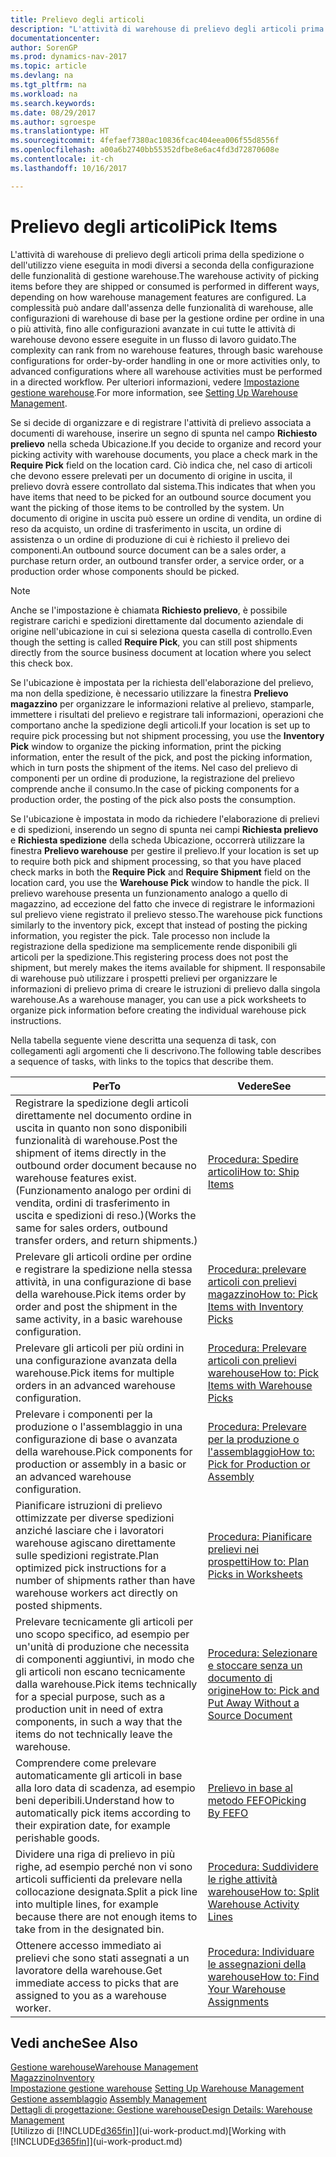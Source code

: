 ```yaml
---
title: Prelievo degli articoli
description: "L'attività di warehouse di prelievo degli articoli prima della spedizione o dell'utilizzo viene eseguita in modi diversi a seconda della configurazione delle funzionalità di gestione warehouse. La complessità [delle operazioni di setup](../configure-warehouse-processes.md) può andare dall'assenza delle funzionalità di warehouse, alle configurazioni di warehouse di base per la gestione ordine per ordine in una o più attività, fino alle configurazioni avanzate in cui tutte le attività di warehouse devono essere eseguite in un flusso di lavoro guidato."
documentationcenter: 
author: SorenGP
ms.prod: dynamics-nav-2017
ms.topic: article
ms.devlang: na
ms.tgt_pltfrm: na
ms.workload: na
ms.search.keywords: 
ms.date: 08/29/2017
ms.author: sgroespe
ms.translationtype: HT
ms.sourcegitcommit: 4fefaef7380ac10836fcac404eea006f55d8556f
ms.openlocfilehash: a00a6b2740bb55352dfbe8e6ac4fd3d72870608e
ms.contentlocale: it-ch
ms.lasthandoff: 10/16/2017

---
```

# <a name="pick-items"></a><span data-ttu-id="88d8e-104">Prelievo degli articoli</span><span class="sxs-lookup"><span data-stu-id="88d8e-104">Pick Items</span></span>
<span data-ttu-id="88d8e-105">L'attività di warehouse di prelievo degli articoli prima della spedizione o dell'utilizzo viene eseguita in modi diversi a seconda della configurazione delle funzionalità di gestione warehouse.</span><span class="sxs-lookup"><span data-stu-id="88d8e-105">The warehouse activity of picking items before they are shipped or consumed is performed in different ways, depending on how warehouse management features are configured.</span></span> <span data-ttu-id="88d8e-106">La complessità può andare dall'assenza delle funzionalità di warehouse, alle configurazioni di warehouse di base per la gestione ordine per ordine in una o più attività, fino alle configurazioni avanzate in cui tutte le attività di warehouse devono essere eseguite in un flusso di lavoro guidato.</span><span class="sxs-lookup"><span data-stu-id="88d8e-106">The complexity can rank from no warehouse features, through basic warehouse configurations for order-by-order handling in one or more activities only, to advanced configurations where all warehouse activities must be performed in a directed workflow.</span></span> <span data-ttu-id="88d8e-107">Per ulteriori informazioni, vedere [Impostazione gestione warehouse](warehouse-setup-warehouse.md).</span><span class="sxs-lookup"><span data-stu-id="88d8e-107">For more information, see [Setting Up Warehouse Management](warehouse-setup-warehouse.md).</span></span>

<span data-ttu-id="88d8e-108">Se si decide di organizzare e di registrare l'attività di prelievo associata a documenti di warehouse, inserire un segno di spunta nel campo **Richiesto prelievo** nella scheda Ubicazione.</span><span class="sxs-lookup"><span data-stu-id="88d8e-108">If you decide to organize and record your picking activity with warehouse documents, you place a check mark in the **Require Pick** field on the location card.</span></span> <span data-ttu-id="88d8e-109">Ciò indica che, nel caso di articoli che devono essere prelevati per un documento di origine in uscita, il prelievo dovrà essere controllato dal sistema.</span><span class="sxs-lookup"><span data-stu-id="88d8e-109">This indicates that when you have items that need to be picked for an outbound source document you want the picking of those items to be controlled by the system.</span></span> <span data-ttu-id="88d8e-110">Un documento di origine in uscita può essere un ordine di vendita, un ordine di reso da acquisto, un ordine di trasferimento in uscita, un ordine di assistenza o un ordine di produzione di cui è richiesto il prelievo dei componenti.</span><span class="sxs-lookup"><span data-stu-id="88d8e-110">An outbound source document can be a sales order, a purchase return order, an outbound transfer order, a service order, or a production order whose components should be picked.</span></span>

> [!NOTE]
> <span data-ttu-id="88d8e-111">Anche se l'impostazione è chiamata **Richiesto prelievo**, è possibile registrare carichi e spedizioni direttamente dal documento aziendale di origine nell'ubicazione in cui si seleziona questa casella di controllo.</span><span class="sxs-lookup"><span data-stu-id="88d8e-111">Even though the setting is called **Require Pick**, you can still post shipments directly from the source business document at location where you select this check box.</span></span>

<span data-ttu-id="88d8e-112">Se l'ubicazione è impostata per la richiesta dell'elaborazione del prelievo, ma non della spedizione, è necessario utilizzare la finestra **Prelievo magazzino** per organizzare le informazioni relative al prelievo, stamparle, immettere i risultati del prelievo e registrare tali informazioni, operazioni che comportano anche la spedizione degli articoli.</span><span class="sxs-lookup"><span data-stu-id="88d8e-112">If your location is set up to require pick processing but not shipment processing, you use the **Inventory Pick** window to organize the picking information, print the picking information, enter the result of the pick, and post the picking information, which in turn posts the shipment of the items.</span></span> <span data-ttu-id="88d8e-113">Nel caso del prelievo di componenti per un ordine di produzione, la registrazione del prelievo comprende anche il consumo.</span><span class="sxs-lookup"><span data-stu-id="88d8e-113">In the case of picking components for a production order, the posting of the pick also posts the consumption.</span></span>

<span data-ttu-id="88d8e-114">Se l'ubicazione è impostata in modo da richiedere l'elaborazione di prelievi e di spedizioni, inserendo un segno di spunta nei campi **Richiesta prelievo** e **Richiesta spedizione** della scheda Ubicazione, occorrerà utilizzare la finestra **Prelievo warehouse** per gestire il prelievo.</span><span class="sxs-lookup"><span data-stu-id="88d8e-114">If your location is set up to require both pick and shipment processing, so that you have placed check marks in both the **Require Pick** and **Require Shipment** field on the location card, you use the **Warehouse Pick** window to handle the pick.</span></span> <span data-ttu-id="88d8e-115">Il prelievo warehouse presenta un funzionamento analogo a quello di magazzino, ad eccezione del fatto che invece di registrare le informazioni sul prelievo viene registrato il prelievo stesso.</span><span class="sxs-lookup"><span data-stu-id="88d8e-115">The warehouse pick functions similarly to the inventory pick, except that instead of posting the picking information, you register the pick.</span></span> <span data-ttu-id="88d8e-116">Tale processo non include la registrazione della spedizione ma semplicemente rende disponibili gli articoli per la spedizione.</span><span class="sxs-lookup"><span data-stu-id="88d8e-116">This registering process does not post the shipment, but merely makes the items available for shipment.</span></span> <span data-ttu-id="88d8e-117">Il responsabile di warehouse può utilizzare i prospetti prelievi per organizzare le informazioni di prelievo prima di creare le istruzioni di prelievo dalla singola warehouse.</span><span class="sxs-lookup"><span data-stu-id="88d8e-117">As a warehouse manager, you can use a pick worksheets to organize pick information before creating the individual warehouse pick instructions.</span></span>

<span data-ttu-id="88d8e-118">Nella tabella seguente viene descritta una sequenza di task, con collegamenti agli argomenti che li descrivono.</span><span class="sxs-lookup"><span data-stu-id="88d8e-118">The following table describes a sequence of tasks, with links to the topics that describe them.</span></span>   

|<span data-ttu-id="88d8e-119">**Per**</span><span class="sxs-lookup"><span data-stu-id="88d8e-119">**To**</span></span>|<span data-ttu-id="88d8e-120">**Vedere**</span><span class="sxs-lookup"><span data-stu-id="88d8e-120">**See**</span></span>|
|------------|-------------|  
|<span data-ttu-id="88d8e-121">Registrare la spedizione degli articoli direttamente nel documento ordine in uscita in quanto non sono disponibili funzionalità di warehouse.</span><span class="sxs-lookup"><span data-stu-id="88d8e-121">Post the shipment of items directly in the outbound order document because no warehouse features exist.</span></span> <span data-ttu-id="88d8e-122">(Funzionamento analogo per ordini di vendita, ordini di trasferimento in uscita e spedizioni di reso.)</span><span class="sxs-lookup"><span data-stu-id="88d8e-122">(Works the same for sales orders, outbound transfer orders, and return shipments.)</span></span>|[<span data-ttu-id="88d8e-123">Procedura: Spedire articoli</span><span class="sxs-lookup"><span data-stu-id="88d8e-123">How to: Ship Items</span></span>](warehouse-how-ship-items.md)|  
|<span data-ttu-id="88d8e-124">Prelevare gli articoli ordine per ordine e registrare la spedizione nella stessa attività, in una configurazione di base della warehouse.</span><span class="sxs-lookup"><span data-stu-id="88d8e-124">Pick items order by order and post the shipment in the same activity, in a basic warehouse configuration.</span></span>|[<span data-ttu-id="88d8e-125">Procedura: prelevare articoli con prelievi magazzino</span><span class="sxs-lookup"><span data-stu-id="88d8e-125">How to: Pick Items with Inventory Picks</span></span>](warehouse-how-to-pick-items-with-inventory-picks.md)|
|<span data-ttu-id="88d8e-126">Prelevare gli articoli per più ordini in una configurazione avanzata della warehouse.</span><span class="sxs-lookup"><span data-stu-id="88d8e-126">Pick items for multiple orders in an advanced warehouse configuration.</span></span>|[<span data-ttu-id="88d8e-127">Procedura: Prelevare articoli con prelievi warehouse</span><span class="sxs-lookup"><span data-stu-id="88d8e-127">How to: Pick Items with Warehouse Picks</span></span>](warehouse-how-to-pick-items-for-warehouse-shipment.md)|  
|<span data-ttu-id="88d8e-128">Prelevare i componenti per la produzione o l'assemblaggio in una configurazione di base o avanzata della warehouse.</span><span class="sxs-lookup"><span data-stu-id="88d8e-128">Pick components for production or assembly in a basic or an advanced warehouse configuration.</span></span>|[<span data-ttu-id="88d8e-129">Procedura: Prelevare per la produzione o l'assemblaggio</span><span class="sxs-lookup"><span data-stu-id="88d8e-129">How to: Pick for Production or Assembly</span></span>](warehouse-how-to-pick-for-production.md)|  
|<span data-ttu-id="88d8e-130">Pianificare istruzioni di prelievo ottimizzate per diverse spedizioni anziché lasciare che i lavoratori warehouse agiscano direttamente sulle spedizioni registrate.</span><span class="sxs-lookup"><span data-stu-id="88d8e-130">Plan optimized pick instructions for a number of shipments rather than have warehouse workers act directly on posted shipments.</span></span>|[<span data-ttu-id="88d8e-131">Procedura: Pianificare prelievi nei prospetti</span><span class="sxs-lookup"><span data-stu-id="88d8e-131">How to: Plan Picks in Worksheets</span></span>](warehouse-how-to-plan-picks-in-worksheets.md)|  
|<span data-ttu-id="88d8e-132">Prelevare tecnicamente gli articoli per uno scopo specifico, ad esempio per un'unità di produzione che necessita di componenti aggiuntivi, in modo che gli articoli non escano tecnicamente dalla warehouse.</span><span class="sxs-lookup"><span data-stu-id="88d8e-132">Pick items technically for a special purpose, such as a production unit in need of extra components, in such a way that the items do not technically leave the warehouse.</span></span>|[<span data-ttu-id="88d8e-133">Procedura: Selezionare e stoccare senza un documento di origine</span><span class="sxs-lookup"><span data-stu-id="88d8e-133">How to: Pick and Put Away Without a Source Document</span></span>](warehouse-how-to-create-put-aways-from-internal-put-aways.md)|
|<span data-ttu-id="88d8e-134">Comprendere come prelevare automaticamente gli articoli in base alla loro data di scadenza, ad esempio beni deperibili.</span><span class="sxs-lookup"><span data-stu-id="88d8e-134">Understand how to automatically pick items according to their expiration date, for example perishable goods.</span></span>|[<span data-ttu-id="88d8e-135">Prelievo in base al metodo FEFO</span><span class="sxs-lookup"><span data-stu-id="88d8e-135">Picking By FEFO</span></span>](warehouse-picking-by-fefo.md)|
|<span data-ttu-id="88d8e-136">Dividere una riga di prelievo in più righe, ad esempio perché non vi sono articoli sufficienti da prelevare nella collocazione designata.</span><span class="sxs-lookup"><span data-stu-id="88d8e-136">Split a pick line into multiple lines, for example because there are not enough items to take from in the designated bin.</span></span>|[<span data-ttu-id="88d8e-137">Procedura: Suddividere le righe attività warehouse</span><span class="sxs-lookup"><span data-stu-id="88d8e-137">How to: Split Warehouse Activity Lines</span></span>](warehouse-how-to-split-warehouse-activity-lines.md)|
|<span data-ttu-id="88d8e-138">Ottenere accesso immediato ai prelievi che sono stati assegnati a un lavoratore della warehouse.</span><span class="sxs-lookup"><span data-stu-id="88d8e-138">Get immediate access to picks that are assigned to you as a warehouse worker.</span></span>|[<span data-ttu-id="88d8e-139">Procedura: Individuare le assegnazioni della warehouse</span><span class="sxs-lookup"><span data-stu-id="88d8e-139">How to: Find Your Warehouse Assignments</span></span>](warehouse-how-to-find-your-warehouse-assignments.md)|  

## <a name="see-also"></a><span data-ttu-id="88d8e-140">Vedi anche</span><span class="sxs-lookup"><span data-stu-id="88d8e-140">See Also</span></span>  
[<span data-ttu-id="88d8e-141">Gestione warehouse</span><span class="sxs-lookup"><span data-stu-id="88d8e-141">Warehouse Management</span></span>](warehouse-manage-warehouse.md)  
[<span data-ttu-id="88d8e-142">Magazzino</span><span class="sxs-lookup"><span data-stu-id="88d8e-142">Inventory</span></span>](inventory-manage-inventory.md)  
<span data-ttu-id="88d8e-143">[Impostazione gestione warehouse](warehouse-setup-warehouse.md)   </span><span class="sxs-lookup"><span data-stu-id="88d8e-143">[Setting Up Warehouse Management](warehouse-setup-warehouse.md)   </span></span>  
<span data-ttu-id="88d8e-144">[Gestione assemblaggio](assembly-assemble-items.md)  </span><span class="sxs-lookup"><span data-stu-id="88d8e-144">[Assembly Management](assembly-assemble-items.md)  </span></span>  
[<span data-ttu-id="88d8e-145">Dettagli di progettazione: Gestione warehouse</span><span class="sxs-lookup"><span data-stu-id="88d8e-145">Design Details: Warehouse Management</span></span>](design-details-warehouse-management.md)  
<span data-ttu-id="88d8e-146">[Utilizzo di [!INCLUDE[d365fin](includes/d365fin_md.md)]](ui-work-product.md)</span><span class="sxs-lookup"><span data-stu-id="88d8e-146">[Working with [!INCLUDE[d365fin](includes/d365fin_md.md)]](ui-work-product.md)</span></span>

